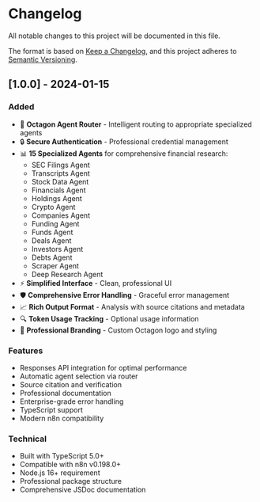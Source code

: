 # Changelog

All notable changes to this project will be documented in this file.

The format is based on [Keep a Changelog](https://keepachangelog.com/en/1.0.0/),
and this project adheres to [Semantic Versioning](https://semver.org/spec/v2.0.0.html).

## [1.0.0] - 2024-01-15

### Added

- 🎯 **Octagon Agent Router** - Intelligent routing to appropriate specialized agents
- 🔒 **Secure Authentication** - Professional credential management
- 📊 **15 Specialized Agents** for comprehensive financial research:
  - SEC Filings Agent
  - Transcripts Agent
  - Stock Data Agent
  - Financials Agent
  - Holdings Agent
  - Crypto Agent
  - Companies Agent
  - Funding Agent
  - Funds Agent
  - Deals Agent
  - Investors Agent
  - Debts Agent
  - Scraper Agent
  - Deep Research Agent
- ⚡ **Simplified Interface** - Clean, professional UI
- 🛡️ **Comprehensive Error Handling** - Graceful error management
- 📈 **Rich Output Format** - Analysis with source citations and metadata
- 🔍 **Token Usage Tracking** - Optional usage information
- 🎨 **Professional Branding** - Custom Octagon logo and styling

### Features

- Responses API integration for optimal performance
- Automatic agent selection via router
- Source citation and verification
- Professional documentation
- Enterprise-grade error handling
- TypeScript support
- Modern n8n compatibility

### Technical

- Built with TypeScript 5.0+
- Compatible with n8n v0.198.0+
- Node.js 16+ requirement
- Professional package structure
- Comprehensive JSDoc documentation

